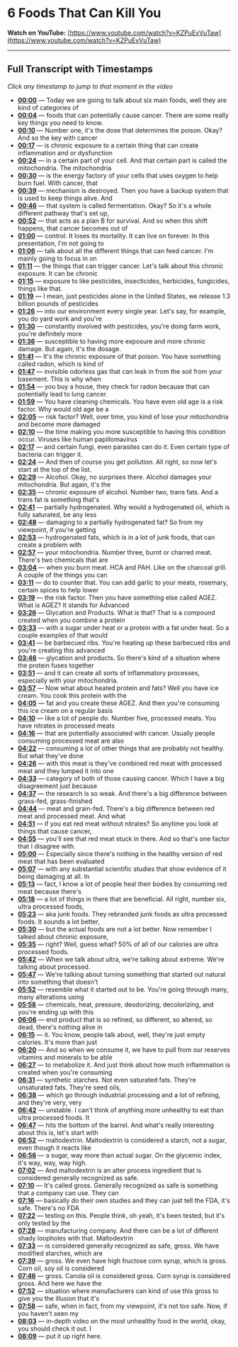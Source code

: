 # 6 Foods That Can Kill You

**Watch on YouTube:** [https://www.youtube.com/watch?v=KZPuEvVuTaw](https://www.youtube.com/watch?v=KZPuEvVuTaw)

---

## Full Transcript with Timestamps

*Click any timestamp to jump to that moment in the video*

- **[00:00](https://www.youtube.com/watch?v=KZPuEvVuTaw&t=0s)** — Today we are going to talk about six main foods, well they are kind of categories of
- **[00:04](https://www.youtube.com/watch?v=KZPuEvVuTaw&t=4s)** — foods that can potentially cause cancer. There are some really key things you need to know.
- **[00:10](https://www.youtube.com/watch?v=KZPuEvVuTaw&t=10s)** — Number one, it's the dose that determines the poison. Okay? And so the key with cancer
- **[00:17](https://www.youtube.com/watch?v=KZPuEvVuTaw&t=17s)** — is chronic exposure to a certain thing that can create inflammation and or dysfunction
- **[00:24](https://www.youtube.com/watch?v=KZPuEvVuTaw&t=24s)** — in a certain part of your cell. And that certain part is called the mitochondria. The mitochondria
- **[00:30](https://www.youtube.com/watch?v=KZPuEvVuTaw&t=30s)** — is the energy factory of your cells that uses oxygen to help burn fuel. With cancer, that
- **[00:39](https://www.youtube.com/watch?v=KZPuEvVuTaw&t=39s)** — mechanism is destroyed. Then you have a backup system that is used to keep things alive. And
- **[00:46](https://www.youtube.com/watch?v=KZPuEvVuTaw&t=46s)** — that system is called fermentation. Okay? So it's a whole different pathway that's set up,
- **[00:52](https://www.youtube.com/watch?v=KZPuEvVuTaw&t=52s)** — that acts as a plan B for survival. And so when this shift happens, that cancer becomes out of
- **[01:00](https://www.youtube.com/watch?v=KZPuEvVuTaw&t=60s)** — control. It loses its mortality. It can live on forever. In this presentation, I'm not going to
- **[01:06](https://www.youtube.com/watch?v=KZPuEvVuTaw&t=66s)** — talk about all the different things that can feed cancer. I'm mainly going to focus in on
- **[01:11](https://www.youtube.com/watch?v=KZPuEvVuTaw&t=71s)** — the things that can trigger cancer. Let's talk about this chronic exposure. It can be chronic
- **[01:15](https://www.youtube.com/watch?v=KZPuEvVuTaw&t=75s)** — exposure to like pesticides, insecticides, herbicides, fungicides, things like that.
- **[01:19](https://www.youtube.com/watch?v=KZPuEvVuTaw&t=79s)** — I mean, just pesticides alone in the United States, we release 1.3 billion pounds of pesticides
- **[01:26](https://www.youtube.com/watch?v=KZPuEvVuTaw&t=86s)** — into our environment every single year. Let's say, for example, you do yard work and you're
- **[01:30](https://www.youtube.com/watch?v=KZPuEvVuTaw&t=90s)** — constantly involved with pesticides, you're doing farm work, you're definitely more
- **[01:36](https://www.youtube.com/watch?v=KZPuEvVuTaw&t=96s)** — susceptible to having more exposure and more chronic damage. But again, it's the dosage.
- **[01:41](https://www.youtube.com/watch?v=KZPuEvVuTaw&t=101s)** — It's the chronic exposure of that poison. You have something called radon, which is kind of
- **[01:47](https://www.youtube.com/watch?v=KZPuEvVuTaw&t=107s)** — invisible odorless gas that can leak in from the soil from your basement. This is why when
- **[01:54](https://www.youtube.com/watch?v=KZPuEvVuTaw&t=114s)** — you buy a house, they check for radon because that can potentially lead to lung cancer.
- **[01:59](https://www.youtube.com/watch?v=KZPuEvVuTaw&t=119s)** — You have cleaning chemicals. You have even old age is a risk factor. Why would old age be a
- **[02:05](https://www.youtube.com/watch?v=KZPuEvVuTaw&t=125s)** — risk factor? Well, over time, you kind of lose your mitochondria and become more damaged
- **[02:10](https://www.youtube.com/watch?v=KZPuEvVuTaw&t=130s)** — the time making you more susceptible to having this condition occur. Viruses like human papillomavirus
- **[02:17](https://www.youtube.com/watch?v=KZPuEvVuTaw&t=137s)** — and certain fungi, even parasites can do it. Even certain type of bacteria can trigger it.
- **[02:24](https://www.youtube.com/watch?v=KZPuEvVuTaw&t=144s)** — And then of course you get pollution. All right, so now let's start at the top of the list.
- **[02:29](https://www.youtube.com/watch?v=KZPuEvVuTaw&t=149s)** — Alcohol. Okay, no surprises there. Alcohol damages your mitochondria. But again, it's the
- **[02:35](https://www.youtube.com/watch?v=KZPuEvVuTaw&t=155s)** — chronic exposure of alcohol. Number two, trans fats. And a trans fat is something that's
- **[02:41](https://www.youtube.com/watch?v=KZPuEvVuTaw&t=161s)** — partially hydrogenated. Why would a hydrogenated oil, which is fully saturated, be any less
- **[02:48](https://www.youtube.com/watch?v=KZPuEvVuTaw&t=168s)** — damaging to a partially hydrogenated fat? So from my viewpoint, if you're getting
- **[02:53](https://www.youtube.com/watch?v=KZPuEvVuTaw&t=173s)** — hydrogenated fats, which is in a lot of junk foods, that can create a problem with
- **[02:57](https://www.youtube.com/watch?v=KZPuEvVuTaw&t=177s)** — your mitochondria. Number three, burnt or charred meat. There's two chemicals that are
- **[03:04](https://www.youtube.com/watch?v=KZPuEvVuTaw&t=184s)** — when you burn meat. HCA and PAH. Like on the charcoal grill. A couple of the things you can
- **[03:11](https://www.youtube.com/watch?v=KZPuEvVuTaw&t=191s)** — do to counter that. You can add garlic to your meats, rosemary, certain spices to help lower
- **[03:19](https://www.youtube.com/watch?v=KZPuEvVuTaw&t=199s)** — the risk factor. Then you have something else called AGEZ. What is AGEZ? It stands for Advanced
- **[03:26](https://www.youtube.com/watch?v=KZPuEvVuTaw&t=206s)** — Glycation and Products. What is that? That is a compound created when you combine a protein
- **[03:33](https://www.youtube.com/watch?v=KZPuEvVuTaw&t=213s)** — with a sugar under heat or a protein with a fat under heat. So a couple examples of that would
- **[03:41](https://www.youtube.com/watch?v=KZPuEvVuTaw&t=221s)** — be barbecued ribs. You're heating up these barbecued ribs and you're creating this advanced
- **[03:46](https://www.youtube.com/watch?v=KZPuEvVuTaw&t=226s)** — glycation and products. So there's kind of a situation where the protein fuses together
- **[03:51](https://www.youtube.com/watch?v=KZPuEvVuTaw&t=231s)** — and it can create all sorts of inflammatory processes, especially with your mitochondria.
- **[03:57](https://www.youtube.com/watch?v=KZPuEvVuTaw&t=237s)** — Now what about heated protein and fats? Well you have ice cream. You cook this protein with the
- **[04:05](https://www.youtube.com/watch?v=KZPuEvVuTaw&t=245s)** — fat and you create these AGEZ. And then you're consuming this ice cream on a regular basis
- **[04:10](https://www.youtube.com/watch?v=KZPuEvVuTaw&t=250s)** — like a lot of people do. Number five, processed meats. You have nitrates in processed meats
- **[04:16](https://www.youtube.com/watch?v=KZPuEvVuTaw&t=256s)** — that are potentially associated with cancer. Usually people consuming processed meat are also
- **[04:22](https://www.youtube.com/watch?v=KZPuEvVuTaw&t=262s)** — consuming a lot of other things that are probably not healthy. But what they've done
- **[04:26](https://www.youtube.com/watch?v=KZPuEvVuTaw&t=266s)** — with this meat is they've combined red meat with processed meat and they lumped it into one
- **[04:33](https://www.youtube.com/watch?v=KZPuEvVuTaw&t=273s)** — category of both of those causing cancer. Which I have a big disagreement just because
- **[04:37](https://www.youtube.com/watch?v=KZPuEvVuTaw&t=277s)** — the research is so weak. And there's a big difference between grass-fed, grass-finished
- **[04:44](https://www.youtube.com/watch?v=KZPuEvVuTaw&t=284s)** — meat and grain-fed. There's a big difference between red meat and processed meat. And what
- **[04:51](https://www.youtube.com/watch?v=KZPuEvVuTaw&t=291s)** — if you eat red meat without nitrates? So anytime you look at things that cause cancer,
- **[04:55](https://www.youtube.com/watch?v=KZPuEvVuTaw&t=295s)** — you'll see that red meat stuck in there. And so that's one factor that I disagree with.
- **[05:00](https://www.youtube.com/watch?v=KZPuEvVuTaw&t=300s)** — Especially since there's nothing in the healthy version of red meat that has been evaluated
- **[05:07](https://www.youtube.com/watch?v=KZPuEvVuTaw&t=307s)** — with any substantial scientific studies that show evidence of it being damaging at all. In
- **[05:13](https://www.youtube.com/watch?v=KZPuEvVuTaw&t=313s)** — fact, I know a lot of people heal their bodies by consuming red meat because there's
- **[05:18](https://www.youtube.com/watch?v=KZPuEvVuTaw&t=318s)** — a lot of things in there that are beneficial. All right, number six, ultra processed foods,
- **[05:23](https://www.youtube.com/watch?v=KZPuEvVuTaw&t=323s)** — aka junk foods. They rebranded junk foods as ultra processed foods. It sounds a lot better,
- **[05:30](https://www.youtube.com/watch?v=KZPuEvVuTaw&t=330s)** — but the actual foods are not a lot better. Now remember I talked about chronic exposure,
- **[05:35](https://www.youtube.com/watch?v=KZPuEvVuTaw&t=335s)** — right? Well, guess what? 50% of all of our calories are ultra processed foods.
- **[05:42](https://www.youtube.com/watch?v=KZPuEvVuTaw&t=342s)** — When we talk about ultra, we're talking about extreme. We're talking about processed.
- **[05:47](https://www.youtube.com/watch?v=KZPuEvVuTaw&t=347s)** — We're talking about turning something that started out natural into something that doesn't
- **[05:52](https://www.youtube.com/watch?v=KZPuEvVuTaw&t=352s)** — resemble what it started out to be. You're going through many, many alterations using
- **[05:58](https://www.youtube.com/watch?v=KZPuEvVuTaw&t=358s)** — chemicals, heat, pressure, deodorizing, decolorizing, and you're ending up with this
- **[06:06](https://www.youtube.com/watch?v=KZPuEvVuTaw&t=366s)** — end product that is so refined, so different, so altered, so dead, there's nothing alive in
- **[06:15](https://www.youtube.com/watch?v=KZPuEvVuTaw&t=375s)** — it. You know, people talk about, well, they're just empty calories. It's more than just
- **[06:20](https://www.youtube.com/watch?v=KZPuEvVuTaw&t=380s)** — And so when we consume it, we have to pull from our reserves vitamins and minerals to be able
- **[06:27](https://www.youtube.com/watch?v=KZPuEvVuTaw&t=387s)** — to metabolize it. And just think about how much inflammation is created when you're consuming
- **[06:31](https://www.youtube.com/watch?v=KZPuEvVuTaw&t=391s)** — synthetic starches. Not even saturated fats. They're unsaturated fats. They're seed oils,
- **[06:38](https://www.youtube.com/watch?v=KZPuEvVuTaw&t=398s)** — which go through industrial processing and a lot of refining, and they're very, very
- **[06:42](https://www.youtube.com/watch?v=KZPuEvVuTaw&t=402s)** — unstable. I can't think of anything more unhealthy to eat than ultra processed foods. It
- **[06:47](https://www.youtube.com/watch?v=KZPuEvVuTaw&t=407s)** — hits the bottom of the barrel. And what's really interesting about this is, let's start with
- **[06:52](https://www.youtube.com/watch?v=KZPuEvVuTaw&t=412s)** — maltodextrin. Maltodextrin is considered a starch, not a sugar, even though it reacts like
- **[06:56](https://www.youtube.com/watch?v=KZPuEvVuTaw&t=416s)** — a sugar, way more than actual sugar. On the glycemic index, it's way, way, way high.
- **[07:02](https://www.youtube.com/watch?v=KZPuEvVuTaw&t=422s)** — And maltodextrin is an alter process ingredient that is considered generally recognized as safe.
- **[07:10](https://www.youtube.com/watch?v=KZPuEvVuTaw&t=430s)** — It's called gross. Generally recognized as safe is something that a company can use. They can
- **[07:16](https://www.youtube.com/watch?v=KZPuEvVuTaw&t=436s)** — basically do their own studies and they can just tell the FDA, it's safe. There's no FDA
- **[07:22](https://www.youtube.com/watch?v=KZPuEvVuTaw&t=442s)** — testing on this. People think, oh yeah, it's been tested, but it's only tested by the
- **[07:28](https://www.youtube.com/watch?v=KZPuEvVuTaw&t=448s)** — manufacturing company. And there can be a lot of different shady loopholes with that. Maltodextrin
- **[07:33](https://www.youtube.com/watch?v=KZPuEvVuTaw&t=453s)** — is considered generally recognized as safe, gross. We have modified starches, which are
- **[07:39](https://www.youtube.com/watch?v=KZPuEvVuTaw&t=459s)** — gross. We even have high fructose corn syrup, which is gross. Corn oil, soy oil is considered
- **[07:46](https://www.youtube.com/watch?v=KZPuEvVuTaw&t=466s)** — gross. Canola oil is considered gross. Corn syrup is considered gross. And here we have the
- **[07:52](https://www.youtube.com/watch?v=KZPuEvVuTaw&t=472s)** — situation where manufacturers can kind of use this gross to give you the illusion that it's
- **[07:58](https://www.youtube.com/watch?v=KZPuEvVuTaw&t=478s)** — safe, when in fact, from my viewpoint, it's not too safe. Now, if you haven't seen my
- **[08:03](https://www.youtube.com/watch?v=KZPuEvVuTaw&t=483s)** — in-depth video on the most unhealthy food in the world, okay, you should check it out. I
- **[08:09](https://www.youtube.com/watch?v=KZPuEvVuTaw&t=489s)** — put it up right here.

